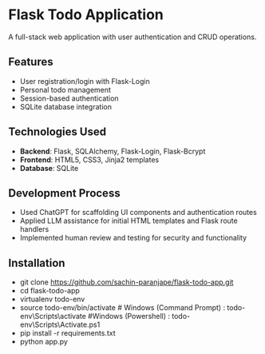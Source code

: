 # Flask Todo Application

A full-stack web application with user authentication and CRUD operations.

## Features
- User registration/login with Flask-Login
- Personal todo management
- Session-based authentication
- SQLite database integration

## Technologies Used
- **Backend**: Flask, SQLAlchemy, Flask-Login, Flask-Bcrypt
- **Frontend**: HTML5, CSS3, Jinja2 templates
- **Database**: SQLite

## Development Process
- Used ChatGPT for scaffolding UI components and authentication routes
- Applied LLM assistance for initial HTML templates and Flask route handlers
- Implemented human review and testing for security and functionality

## Installation
- git clone https://github.com/sachin-paranjape/flask-todo-app.git
- cd flask-todo-app
- virtualenv todo-env
- source todo-env/bin/activate # Windows (Command Prompt) : todo-env\Scripts\activate #Windows (Powershell) : todo-env\Scripts\Activate.ps1
- pip install -r requirements.txt
- python app.py